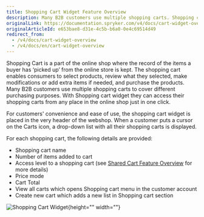 ```yaml
---
title: Shopping Cart Widget Feature Overview
description: Many B2B customers use multiple shopping carts. Shopping cart widget allows them to access shopping carts from any place in the online shop in one click.
originalLink: https://documentation.spryker.com/v4/docs/cart-widget-overview
originalArticleId: e653bae8-d31e-4c5b-b6a0-0e4c69514d49
redirect_from:
  - /v4/docs/cart-widget-overview
  - /v4/docs/en/cart-widget-overview
---
```


Shopping Cart is a part of the online shop where the record of the items a buyer has ‘picked up’ from the online store is kept. The shopping cart enables consumers to select products, review what they selected, make modifications or add extra items if needed, and purchase the products. Many B2B customers use multiple shopping carts to cover different purchasing purposes. With Shopping cart widget they can access their shopping carts from any place in the online shop just in one click.

For customers' convenience and ease of use, the shopping cart widget is placed in the very header of the webshop. When a customer puts a cursor on the Carts icon, a drop-down list with all their shopping carts is displayed.

For each shopping cart, the following details are provided:

* Shopping cart name
* Number of items added to cart
* Access level to a shopping cart (see [Shared Cart Feature Overview](/docs/scos/dev/features/202001.0/shopping-cart/shared-cart/shared-cart-feature-overview.html) for more details)
* Price mode
* Cart Total
* View all carts which opens Shopping cart menu in the customer account
* Create new cart which adds a new list in Shopping cart section

![Shopping Cart Widget](https://spryker.s3.eu-central-1.amazonaws.com/docs/Features/Shopping+Cart/Cart/Shopping+Cart+Widget+Overview/shopping-cart-widget.png){height="" width=""}

<!-- Last review date: Oct 29, 2018 -- by Andrew Chekanov -->

